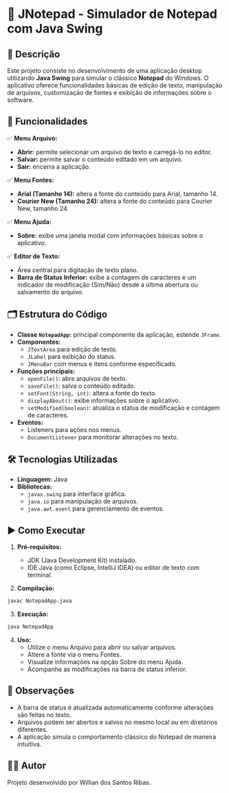 
# 📝 JNotepad - Simulador de Notepad com Java Swing

## 📖 Descrição

Este projeto consiste no desenvolvimento de uma aplicação desktop utilizando **Java Swing** para simular o clássico **Notepad** do Windows. O aplicativo oferece funcionalidades básicas de edição de texto, manipulação de arquivos, customização de fontes e exibição de informações sobre o software.

## 🎯 Funcionalidades

✅ **Menu Arquivo:**
- **Abrir:** permite selecionar um arquivo de texto e carregá-lo no editor.
- **Salvar:** permite salvar o conteúdo editado em um arquivo.
- **Sair:** encerra a aplicação.

✅ **Menu Fontes:**
- **Arial (Tamanho 14):** altera a fonte do conteúdo para Arial, tamanho 14.
- **Courier New (Tamanho 24):** altera a fonte do conteúdo para Courier New, tamanho 24.

✅ **Menu Ajuda:**
- **Sobre:** exibe uma janela modal com informações básicas sobre o aplicativo.

✅ **Editor de Texto:**
- Área central para digitação de texto plano.
- **Barra de Status Inferior:** exibe a contagem de caracteres e um indicador de modificação (Sim/Não) desde a última abertura ou salvamento do arquivo.

## 🗂️ Estrutura do Código

- **Classe `NotepadApp`:** principal componente da aplicação, estende `JFrame`.
- **Componentes:**
  - `JTextArea` para edição de texto.
  - `JLabel` para exibição do status.
  - `JMenuBar` com menus e itens conforme especificado.
- **Funções principais:**
  - `openFile()`: abre arquivos de texto.
  - `saveFile()`: salva o conteúdo editado.
  - `setFont(String, int)`: altera a fonte do texto.
  - `displayAbout()`: exibe informações sobre o aplicativo.
  - `setModified(boolean)`: atualiza o status de modificação e contagem de caracteres.
- **Eventos:**
  - Listeners para ações nos menus.
  - `DocumentListener` para monitorar alterações no texto.

## 🛠️ Tecnologias Utilizadas

- **Linguagem:** Java
- **Bibliotecas:** 
  - `javax.swing` para interface gráfica.
  - `java.io` para manipulação de arquivos.
  - `java.awt.event` para gerenciamento de eventos.

## ▶️ Como Executar

1. **Pré-requisitos:**
   - JDK (Java Development Kit) instalado.
   - IDE Java (como Eclipse, IntelliJ IDEA) ou editor de texto com terminal.

2. **Compilação:**

```bash
javac NotepadApp.java
```

3. **Execução:**

```bash
java NotepadApp
```

4. **Uso:**
   - Utilize o menu Arquivo para abrir ou salvar arquivos.
   - Altere a fonte via o menu Fontes.
   - Visualize informações na opção Sobre do menu Ajuda.
   - Acompanhe as modificações na barra de status inferior.

## 📝 Observações

- A barra de status é atualizada automaticamente conforme alterações são feitas no texto.
- Arquivos podem ser abertos e salvos no mesmo local ou em diretórios diferentes.
- A aplicação simula o comportamento clássico do Notepad de maneira intuitiva.

## 👨‍💻 Autor

Projeto desenvolvido por Willian dos Santos Ribas.
